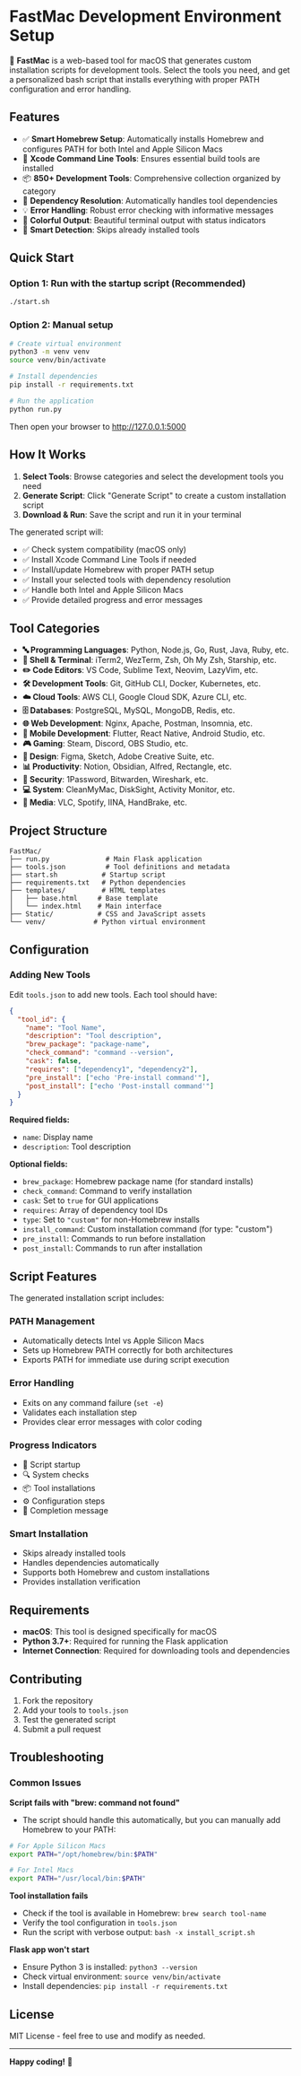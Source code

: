 # FastMac Development Environment Setup

🚀 **FastMac** is a web-based tool for macOS that generates custom installation scripts for development tools. Select the tools you need, and get a personalized bash script that installs everything with proper PATH configuration and error handling.

## Features

- ✅ **Smart Homebrew Setup**: Automatically installs Homebrew and configures PATH for both Intel and Apple Silicon Macs
- 🔧 **Xcode Command Line Tools**: Ensures essential build tools are installed
- 📦 **850+ Development Tools**: Comprehensive collection organized by category
- 🎯 **Dependency Resolution**: Automatically handles tool dependencies
- 💡 **Error Handling**: Robust error checking with informative messages
- 🌈 **Colorful Output**: Beautiful terminal output with status indicators
- 🔄 **Smart Detection**: Skips already installed tools

## Quick Start

### Option 1: Run with the startup script (Recommended)
```bash
./start.sh
```

### Option 2: Manual setup
```bash
# Create virtual environment
python3 -m venv venv
source venv/bin/activate

# Install dependencies
pip install -r requirements.txt

# Run the application
python run.py
```

Then open your browser to http://127.0.0.1:5000

## How It Works

1. **Select Tools**: Browse categories and select the development tools you need
2. **Generate Script**: Click "Generate Script" to create a custom installation script
3. **Download & Run**: Save the script and run it in your terminal

The generated script will:
- ✅ Check system compatibility (macOS only)
- ✅ Install Xcode Command Line Tools if needed
- ✅ Install/update Homebrew with proper PATH setup
- ✅ Install your selected tools with dependency resolution
- ✅ Handle both Intel and Apple Silicon Macs
- ✅ Provide detailed progress and error messages

## Tool Categories

- **🔤 Programming Languages**: Python, Node.js, Go, Rust, Java, Ruby, etc.
- **🐚 Shell & Terminal**: iTerm2, WezTerm, Zsh, Oh My Zsh, Starship, etc.  
- **✏️ Code Editors**: VS Code, Sublime Text, Neovim, LazyVim, etc.
- **🛠️ Development Tools**: Git, GitHub CLI, Docker, Kubernetes, etc.
- **☁️ Cloud Tools**: AWS CLI, Google Cloud SDK, Azure CLI, etc.
- **🗄️ Databases**: PostgreSQL, MySQL, MongoDB, Redis, etc.
- **🌐 Web Development**: Nginx, Apache, Postman, Insomnia, etc.
- **📱 Mobile Development**: Flutter, React Native, Android Studio, etc.
- **🎮 Gaming**: Steam, Discord, OBS Studio, etc.
- **🎨 Design**: Figma, Sketch, Adobe Creative Suite, etc.
- **📊 Productivity**: Notion, Obsidian, Alfred, Rectangle, etc.
- **🔐 Security**: 1Password, Bitwarden, Wireshark, etc.
- **💻 System**: CleanMyMac, DiskSight, Activity Monitor, etc.
- **🎵 Media**: VLC, Spotify, IINA, HandBrake, etc.

## Project Structure

```
FastMac/
├── run.py              # Main Flask application
├── tools.json          # Tool definitions and metadata
├── start.sh           # Startup script
├── requirements.txt   # Python dependencies
├── templates/         # HTML templates
│   ├── base.html     # Base template
│   └── index.html    # Main interface
├── Static/           # CSS and JavaScript assets
└── venv/            # Python virtual environment
```

## Configuration

### Adding New Tools

Edit `tools.json` to add new tools. Each tool should have:

```json
{
  "tool_id": {
    "name": "Tool Name",
    "description": "Tool description",
    "brew_package": "package-name",
    "check_command": "command --version",
    "cask": false,
    "requires": ["dependency1", "dependency2"],
    "pre_install": ["echo 'Pre-install command'"],
    "post_install": ["echo 'Post-install command'"]
  }
}
```

**Required fields:**
- `name`: Display name
- `description`: Tool description

**Optional fields:**
- `brew_package`: Homebrew package name (for standard installs)
- `check_command`: Command to verify installation
- `cask`: Set to `true` for GUI applications
- `requires`: Array of dependency tool IDs
- `type`: Set to `"custom"` for non-Homebrew installs
- `install_command`: Custom installation command (for type: "custom")
- `pre_install`: Commands to run before installation
- `post_install`: Commands to run after installation

## Script Features

The generated installation script includes:

### PATH Management
- Automatically detects Intel vs Apple Silicon Macs
- Sets up Homebrew PATH correctly for both architectures
- Exports PATH for immediate use during script execution

### Error Handling
- Exits on any command failure (`set -e`)
- Validates each installation step
- Provides clear error messages with color coding

### Progress Indicators
- 🚀 Script startup
- 🔍 System checks
- 📦 Tool installations
- ⚙️ Configuration steps
- 🎉 Completion message

### Smart Installation
- Skips already installed tools
- Handles dependencies automatically
- Supports both Homebrew and custom installations
- Provides installation verification

## Requirements

- **macOS**: This tool is designed specifically for macOS
- **Python 3.7+**: Required for running the Flask application
- **Internet Connection**: Required for downloading tools and dependencies

## Contributing

1. Fork the repository
2. Add your tools to `tools.json`
3. Test the generated script
4. Submit a pull request

## Troubleshooting

### Common Issues

**Script fails with "brew: command not found"**
- The script should handle this automatically, but you can manually add Homebrew to your PATH:
```bash
# For Apple Silicon Macs
export PATH="/opt/homebrew/bin:$PATH"

# For Intel Macs  
export PATH="/usr/local/bin:$PATH"
```

**Tool installation fails**
- Check if the tool is available in Homebrew: `brew search tool-name`
- Verify the tool configuration in `tools.json`
- Run the script with verbose output: `bash -x install_script.sh`

**Flask app won't start**
- Ensure Python 3 is installed: `python3 --version`
- Check virtual environment: `source venv/bin/activate`
- Install dependencies: `pip install -r requirements.txt`

## License

MIT License - feel free to use and modify as needed.

---

**Happy coding!** 🚀 